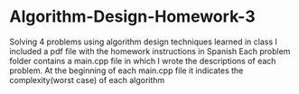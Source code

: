 # Algorithm-Design-Homework-3
Solving 4 problems using algorithm design techniques learned in class
I included a pdf file with the homework instructions in Spanish
Each problem folder contains a main.cpp file in which I wrote the descriptions of each problem.
At the beginning of each main.cpp file it indicates the complexity(worst case) of each algorithm
